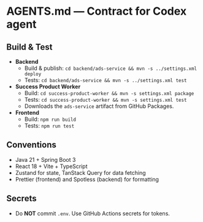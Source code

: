 # AGENTS.md — Contract for Codex agent

## Build & Test
- **Backend**
  - Build & publish: `cd backend/ads-service && mvn -s ../settings.xml deploy`
  - Tests: `cd backend/ads-service && mvn -s ../settings.xml test`
- **Success Product Worker**
  - Build: `cd success-product-worker && mvn -s settings.xml package`
  - Tests: `cd success-product-worker && mvn -s settings.xml test`
  - Downloads the `ads-service` artifact from GitHub Packages.
- **Frontend**
  - Build: `npm run build`
  - Tests: `npm run test`

## Conventions
- Java 21 + Spring Boot 3
- React 18 + Vite + TypeScript
- Zustand for state, TanStack Query for data fetching
- Prettier (frontend) and Spotless (backend) for formatting

## Secrets
- Do **NOT** commit `.env`. Use GitHub Actions secrets for tokens.

